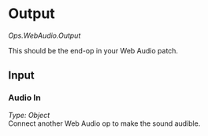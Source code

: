 # Output

*Ops.WebAudio.Output*

This should be the end-op in your Web Audio patch.

## Input

### Audio In

*Type: Object*   
Connect another Web Audio op to make the sound audible.
